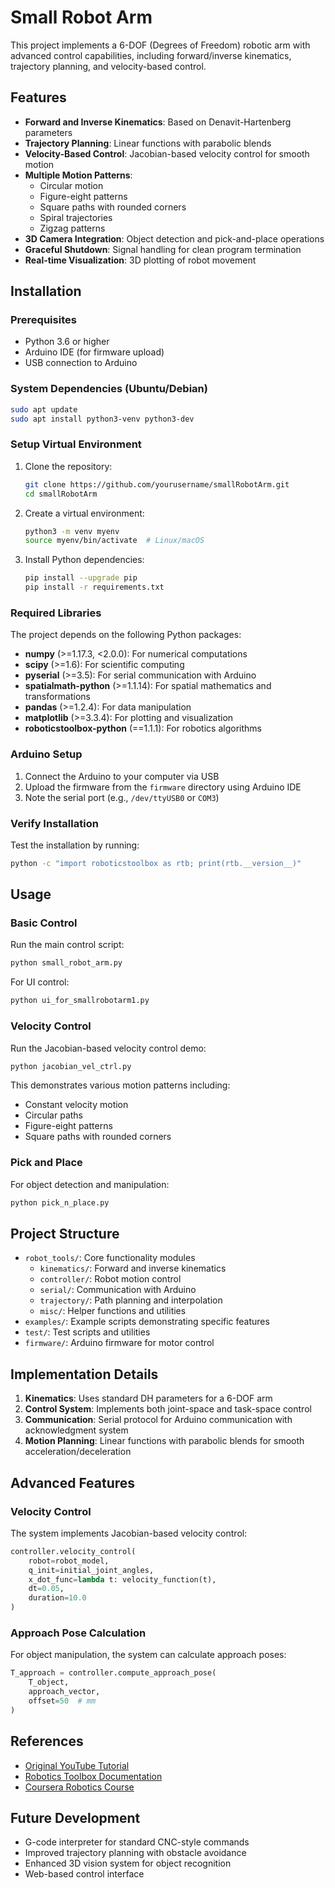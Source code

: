 # Small Robot Arm

This project implements a 6-DOF (Degrees of Freedom) robotic arm with advanced control capabilities, including forward/inverse kinematics, trajectory planning, and velocity-based control.

## Features

- **Forward and Inverse Kinematics**: Based on Denavit-Hartenberg parameters
- **Trajectory Planning**: Linear functions with parabolic blends
- **Velocity-Based Control**: Jacobian-based velocity control for smooth motion
- **Multiple Motion Patterns**:
  - Circular motion
  - Figure-eight patterns
  - Square paths with rounded corners
  - Spiral trajectories
  - Zigzag patterns
- **3D Camera Integration**: Object detection and pick-and-place operations
- **Graceful Shutdown**: Signal handling for clean program termination
- **Real-time Visualization**: 3D plotting of robot movement

## Installation

### Prerequisites

- Python 3.6 or higher
- Arduino IDE (for firmware upload)
- USB connection to Arduino

### System Dependencies (Ubuntu/Debian)

```bash
sudo apt update
sudo apt install python3-venv python3-dev
```

### Setup Virtual Environment

1. Clone the repository:
   ```bash
   git clone https://github.com/yourusername/smallRobotArm.git
   cd smallRobotArm
   ```

2. Create a virtual environment:
   ```bash
   python3 -m venv myenv
   source myenv/bin/activate  # Linux/macOS
   ```

3. Install Python dependencies:
   ```bash
   pip install --upgrade pip
   pip install -r requirements.txt
   ```

### Required Libraries

The project depends on the following Python packages:

- **numpy** (>=1.17.3, <2.0.0): For numerical computations
- **scipy** (>=1.6): For scientific computing
- **pyserial** (>=3.5): For serial communication with Arduino
- **spatialmath-python** (>=1.1.14): For spatial mathematics and transformations
- **pandas** (>=1.2.4): For data manipulation
- **matplotlib** (>=3.3.4): For plotting and visualization
- **roboticstoolbox-python** (==1.1.1): For robotics algorithms

### Arduino Setup

1. Connect the Arduino to your computer via USB
2. Upload the firmware from the `firmware` directory using Arduino IDE
3. Note the serial port (e.g., `/dev/ttyUSB0` or `COM3`)

### Verify Installation

Test the installation by running:
```bash
python -c "import roboticstoolbox as rtb; print(rtb.__version__)"
```

## Usage

### Basic Control

Run the main control script:
```bash
python small_robot_arm.py
```

For UI control:
```bash
python ui_for_smallrobotarm1.py
```

### Velocity Control

Run the Jacobian-based velocity control demo:
```bash
python jacobian_vel_ctrl.py
```

This demonstrates various motion patterns including:
- Constant velocity motion
- Circular paths
- Figure-eight patterns
- Square paths with rounded corners

### Pick and Place

For object detection and manipulation:
```bash
python pick_n_place.py
```

## Project Structure

- `robot_tools/`: Core functionality modules
  - `kinematics/`: Forward and inverse kinematics
  - `controller/`: Robot motion control
  - `serial/`: Communication with Arduino
  - `trajectory/`: Path planning and interpolation
  - `misc/`: Helper functions and utilities
- `examples/`: Example scripts demonstrating specific features
- `test/`: Test scripts and utilities
- `firmware/`: Arduino firmware for motor control

## Implementation Details

1. **Kinematics**: Uses standard DH parameters for a 6-DOF arm
2. **Control System**: Implements both joint-space and task-space control
3. **Communication**: Serial protocol for Arduino communication with acknowledgment system
4. **Motion Planning**: Linear functions with parabolic blends for smooth acceleration/deceleration

## Advanced Features

### Velocity Control

The system implements Jacobian-based velocity control:

```python
controller.velocity_control(
    robot=robot_model,
    q_init=initial_joint_angles,
    x_dot_func=lambda t: velocity_function(t),
    dt=0.05,
    duration=10.0
)
```

### Approach Pose Calculation

For object manipulation, the system can calculate approach poses:

```python
T_approach = controller.compute_approach_pose(
    T_object,
    approach_vector,
    offset=50  # mm
)
```

## References

- [Original YouTube Tutorial](https://www.youtube.com/watch?v=oFCUw1pXlnA)
- [Robotics Toolbox Documentation](https://petercorke.github.io/robotics-toolbox-python/)
- [Coursera Robotics Course](https://www.coursera.org/learn/robotics1/lecture/EddnO/7-3-gui-ji-gui-hua-shi-li-fang-fa-er)

## Future Development

- G-code interpreter for standard CNC-style commands
- Improved trajectory planning with obstacle avoidance
- Enhanced 3D vision system for object recognition
- Web-based control interface